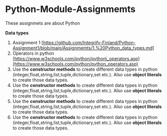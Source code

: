 # Python-Module-Assignmemts
These assignmets are about Python

**Data types**
1. Assignment 1 [https://github.com/Integrify-Finland/Python-Assignment1/blob/main/Assignmemts/1.%20Python_data_types.md]
2. Operators in python [https://www.w3schools.com/python/python\_operators.asp](https://www.w3schools.com/python/python_operators.asp)
3. Use the **constructor methods** to create different data types in python (integer,float,string,list,tuple,dictionary,set etc.). Also use **object literals** to create those data types.
4. Use the **constructor methods** to create different data types in python (integer,float,string,list,tuple,dictionary,set etc.). Also use **object literals** to create those data types.
5. Use the **constructor methods** to create different data types in python (integer,float,string,list,tuple,dictionary,set etc.). Also use **object literals** to create those data types.
6. Use the **constructor methods** to create different data types in python (integer,float,string,list,tuple,dictionary,set etc.). Also use **object literals** to create those data types.
